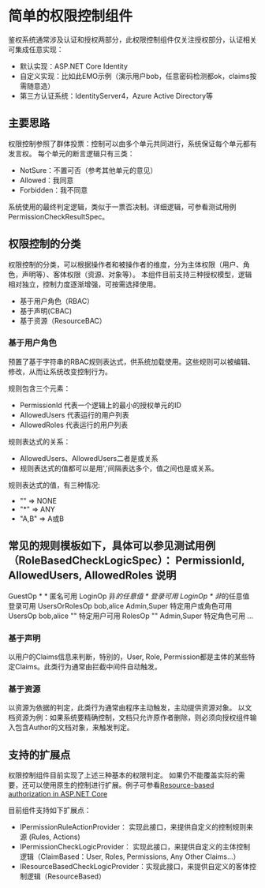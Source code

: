 ﻿# 简单的权限控制组件

鉴权系统通常涉及认证和授权两部分，此权限控制组件仅关注授权部分，认证相关可集成任意实现：

- 默认实现：ASP.NET Core Identity
- 自定义实现：比如此EMO示例（演示用户bob，任意密码检测都ok，claims按需随意造）
- 第三方认证系统：IdentityServer4，Azure Active Directory等

## 主要思路

权限控制参照了群体投票：控制可以由多个单元共同进行，系统保证每个单元都有发言权。
每个单元的断言逻辑只有三类：

- NotSure：不置可否（参考其他单元的意见）
- Allowed：我同意
- Forbidden：我不同意

系统使用的最终判定逻辑，类似于一票否决制。详细逻辑，可参看测试用例PermissionCheckResultSpec。

## 权限控制的分类

权限控制的分类，可以根据操作者和被操作者的维度，分为主体权限（用户、角色，声明等）、客体权限（资源、对象等）。
本组件目前支持三种授权模型，逻辑相对独立，控制力度逐渐增强，可按需选择使用。

- 基于用户角色（RBAC）
- 基于声明(CBAC)
- 基于资源（ResourceBAC）

### 基于用户角色

预置了基于字符串的RBAC规则表达式，供系统加载使用。这些规则可以被编辑、修改，从而让系统改变控制行为。

规则包含三个元素：
- PermissionId 代表一个逻辑上的最小的授权单元的ID
- AllowedUsers 代表运行的用户列表
- AllowedRoles 代表运行的用户列表

规则表达式的关系：
- AllowedUsers、AllowedUsers二者是或关系
- 规则表达式的值都可以是用','间隔表达多个，值之间也是或关系。

规则表达式的值，有三种情况:
- ""		=>	NONE 
- "*"		=>	ANY
- "A,B"	=>	A或B

常见的规则模板如下，具体可以参见测试用例（RoleBasedCheckLogicSpec）：
PermissionId,				AllowedUsers,	AllowedRoles	说明
------------------------------------------------------------------
GuestOp						*				*				匿名可用
LoginOp						非*的任意值		*				登录可用
LoginOp						*				非*的任意值		登录可用
UsersOrRolesOp				bob,alice		Admin,Super		特定用户或角色可用
UsersOp						bob,alice		""				特定用户可用
RolesOp						""				Admin,Super		特定角色可用
...

### 基于声明

以用户的Claims信息来判断，特别的，User, Role, Permission都是主体的某些特定Claims。此类行为通常由拦截中间件自动触发。

### 基于资源

以资源为依据的判定，此类行为通常由程序主动触发，主动提供资源对象。
以文档资源为例：如果系统要精确控制，文档只允许原作者删除，则必须向授权组件输入包含Author的文档对象，来触发判定。

## 支持的扩展点

权限控制组件目前实现了上述三种基本的权限判定。
如果仍不能覆盖实际的需要，还可以使用原生的控制进行扩展。例子可参看[Resource-based authorization in ASP.NET Core](https://docs.microsoft.com/en-us/aspnet/core/security/authorization/resourcebased)

目前组件支持如下扩展点：

- IPermissionRuleActionProvider：	实现此接口，来提供自定义的控制规则来源 (Rules, Actions)
- IPermissionCheckLogicProvider：	实现此接口，来提供自定义的主体控制逻辑（ClaimBased：User, Roles, Permissions, Any Other Claims...）
- IResourceBasedCheckLogicProvider：实现此接口，来提供自定义的客体控制逻辑（ResourceBased）